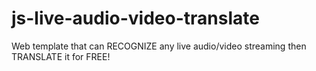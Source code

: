 # js-live-audio-video-translate
Web template that can RECOGNIZE any live audio/video streaming then TRANSLATE it for FREE!


